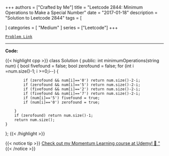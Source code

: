 
+++
authors = ["Crafted by Me"]
title = "Leetcode 2844: Minimum Operations to Make a Special Number"
date = "2017-01-18"
description = "Solution to Leetcode 2844"
tags = [
    
]
categories = [
    "Medium"
]
series = ["Leetcode"]
+++



[`Problem Link`](https://leetcode.com/problems/minimum-operations-to-make-a-special-number/description/)

---



**Code:**

{{< highlight cpp >}}
class Solution {
public:
    int minimumOperations(string num) {
        bool fivefound = false;
        bool zerofound = false;
        for (int i =num.size()-1; i >=0;i--) {
            
            if (zerofound && num[i]=='0') return num.size()-2-i;
            if (zerofound && num[i]=='5') return num.size()-2-i;
            if (fivefound && num[i]=='2') return num.size()-2-i;
            if (fivefound && num[i]=='7') return num.size()-2-i;
            if (num[i]=='5') fivefound = true;
            if (num[i]=='0') zerofound = true;
            
        }
        if (zerofound) return num.size()-1;
        return num.size();
    }
};
{{< /highlight >}}



{{< notice tip >}}
[Check out my Momentum Learning course at Udemy! 🚀 "](https://www.udemy.com/course/blind-75-the-data-structures-and-algorithms-essentials/)
{{< /notice >}}

